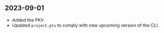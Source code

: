 ## 2023-09-01
+ Added the PKV
+ Updated `project.ptx` to comply with new upcoming version of the CLI.